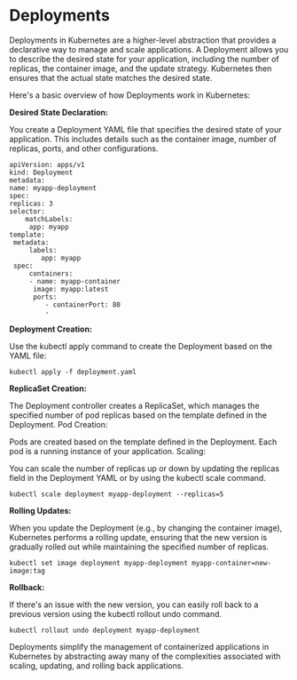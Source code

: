 # Deployments #

Deployments in Kubernetes are a higher-level abstraction that provides a declarative way to manage and scale applications. A Deployment allows you to describe the desired state for your application, including the number of replicas, the container image, and the update strategy. Kubernetes then ensures that the actual state matches the desired state.

Here's a basic overview of how Deployments work in Kubernetes:

**Desired State Declaration:**

You create a Deployment YAML file that specifies the desired state of your application. This includes details such as the container image, number of replicas, ports, and other configurations.

	apiVersion: apps/v1
	kind: Deployment
	metadata:
  	name: myapp-deployment
	spec:
  	replicas: 3
  	selector:
    	matchLabels:
      	 app: myapp
  	template:
   	 metadata:
     	 labels:
        	app: myapp
   	 spec:
     	 containers:
     	 - name: myapp-container
      	  image: myapp:latest
       	  ports:
       		 - containerPort: 80
       		 - 
**Deployment Creation:**

Use the kubectl apply command to create the Deployment based on the YAML file:

	kubectl apply -f deployment.yaml

**ReplicaSet Creation:**

The Deployment controller creates a ReplicaSet, which manages the specified number of pod replicas based on the template defined in the Deployment.
Pod Creation:

Pods are created based on the template defined in the Deployment. Each pod is a running instance of your application.
Scaling:

You can scale the number of replicas up or down by updating the replicas field in the Deployment YAML or by using the kubectl scale command.

	kubectl scale deployment myapp-deployment --replicas=5

**Rolling Updates:**

When you update the Deployment (e.g., by changing the container image), Kubernetes performs a rolling update, ensuring that the new version is gradually rolled out while maintaining the specified number of replicas.

	kubectl set image deployment myapp-deployment myapp-container=new-image:tag

**Rollback:**

If there's an issue with the new version, you can easily roll back to a previous version using the kubectl rollout undo command.


	kubectl rollout undo deployment myapp-deployment

Deployments simplify the management of containerized applications in Kubernetes by abstracting away many of the complexities associated with scaling, updating, and rolling back applications.